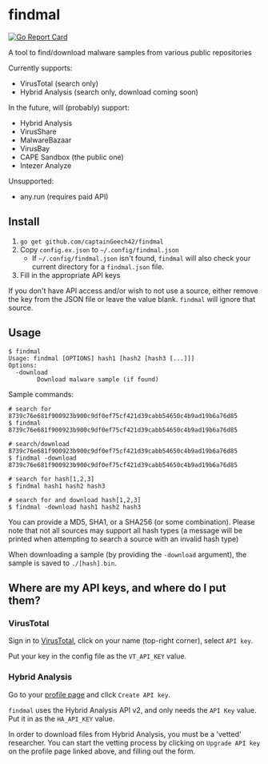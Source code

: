 # findmal
[![Go Report Card](https://goreportcard.com/badge/github.com/captainGeech42/findmal)](https://goreportcard.com/report/github.com/captainGeech42/findmal)

A tool to find/download malware samples from various public repositories

Currently supports:

* VirusTotal (search only)
* Hybrid Analysis (search only, download coming soon)

In the future, will (probably) support:

* Hybrid Analysis
* VirusShare
* MalwareBazaar
* VirusBay
* CAPE Sandbox (the public one)
* Intezer Analyze

Unsupported:

* any.run (requires paid API)

## Install

1. `go get github.com/captainGeech42/findmal`
2. Copy `config.ex.json` to `~/.config/findmal.json`
    - If `~/.config/findmal.json` isn't found, `findmal` will also check your current directory for a `findmal.json` file.
3. Fill in the appropriate API keys

If you don't have API access and/or wish to not use a source, either remove the key from the JSON file or leave the value blank. `findmal` will ignore that source.

## Usage
```
$ findmal 
Usage: findmal [OPTIONS] hash1 [hash2 [hash3 [...]]]
Options:
  -download
        Download malware sample (if found)
```

Sample commands:
```
# search for 8739c76e681f900923b900c9df0ef75cf421d39cabb54650c4b9ad19b6a76d85
$ findmal 8739c76e681f900923b900c9df0ef75cf421d39cabb54650c4b9ad19b6a76d85

# search/download 8739c76e681f900923b900c9df0ef75cf421d39cabb54650c4b9ad19b6a76d85
$ findmal -download 8739c76e681f900923b900c9df0ef75cf421d39cabb54650c4b9ad19b6a76d85

# search for hash[1,2,3]
$ findmal hash1 hash2 hash3

# search for and download hash[1,2,3]
$ findmal -download hash1 hash2 hash3
```

You can provide a MD5, SHA1, or a SHA256 (or some combination). Please note that not all sources may support all hash types (a message will be printed when attempting to search a source with an invalid hash type)

When downloading a sample (by providing the `-download` argument), the sample is saved to `./[hash].bin`.

## Where are my API keys, and where do I put them?

### VirusTotal
Sign in to [VirusTotal](https://www.virustotal.com/), click on your name (top-right corner), select `API key`.

Put your key in the config file as the `VT_API_KEY` value.

### Hybrid Analysis
Go to your [profile page](https://www.hybrid-analysis.com/my-account?tab=%23api-key-tab) and click `Create API key`.

`findmal` uses the Hybrid Analysis API v2, and only needs the `API Key` value. Put it in as the `HA_API_KEY` value.

In order to download files from Hybrid Analysis, you must be a 'vetted' researcher. You can start the vetting process by clicking on `Upgrade API key` on the profile page linked above, and filling out the form.